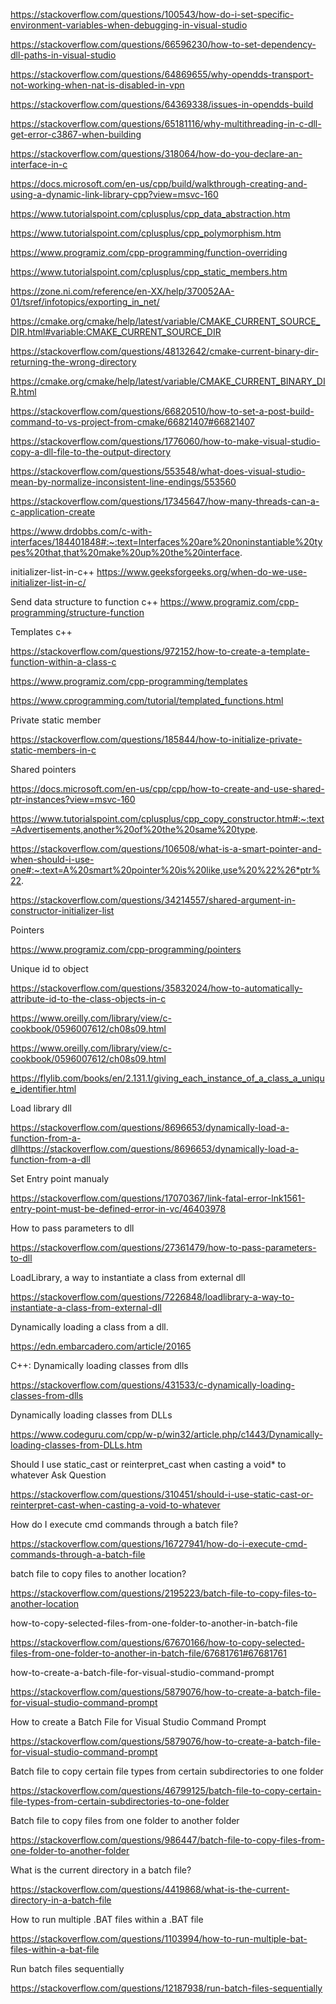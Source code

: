 https://stackoverflow.com/questions/100543/how-do-i-set-specific-environment-variables-when-debugging-in-visual-studio

https://stackoverflow.com/questions/66596230/how-to-set-dependency-dll-paths-in-visual-studio

https://stackoverflow.com/questions/64869655/why-opendds-transport-not-working-when-nat-is-disabled-in-vpn

https://stackoverflow.com/questions/64369338/issues-in-opendds-build

https://stackoverflow.com/questions/65181116/why-multithreading-in-c-dll-get-error-c3867-when-building

https://stackoverflow.com/questions/318064/how-do-you-declare-an-interface-in-c

https://docs.microsoft.com/en-us/cpp/build/walkthrough-creating-and-using-a-dynamic-link-library-cpp?view=msvc-160

https://www.tutorialspoint.com/cplusplus/cpp_data_abstraction.htm 

https://www.tutorialspoint.com/cplusplus/cpp_polymorphism.htm 

https://www.programiz.com/cpp-programming/function-overriding 

https://www.tutorialspoint.com/cplusplus/cpp_static_members.htm 

https://zone.ni.com/reference/en-XX/help/370052AA-01/tsref/infotopics/exporting_in_net/ 

https://cmake.org/cmake/help/latest/variable/CMAKE_CURRENT_SOURCE_DIR.html#variable:CMAKE_CURRENT_SOURCE_DIR 

https://stackoverflow.com/questions/48132642/cmake-current-binary-dir-returning-the-wrong-directory 

https://cmake.org/cmake/help/latest/variable/CMAKE_CURRENT_BINARY_DIR.html 

https://stackoverflow.com/questions/66820510/how-to-set-a-post-build-command-to-vs-project-from-cmake/66821407#66821407 

https://stackoverflow.com/questions/1776060/how-to-make-visual-studio-copy-a-dll-file-to-the-output-directory 

https://stackoverflow.com/questions/553548/what-does-visual-studio-mean-by-normalize-inconsistent-line-endings/553560 

https://stackoverflow.com/questions/17345647/how-many-threads-can-a-c-application-create 

https://www.drdobbs.com/c-with-interfaces/184401848#:~:text=Interfaces%20are%20noninstantiable%20types%20that,that%20make%20up%20the%20interface. 

initializer-list-in-c++
https://www.geeksforgeeks.org/when-do-we-use-initializer-list-in-c/ 

Send data structure to function c++ 
https://www.programiz.com/cpp-programming/structure-function 

Templates c++ 

https://stackoverflow.com/questions/972152/how-to-create-a-template-function-within-a-class-c 

https://www.programiz.com/cpp-programming/templates 

https://www.cprogramming.com/tutorial/templated_functions.html 

Private static member 

https://stackoverflow.com/questions/185844/how-to-initialize-private-static-members-in-c 

Shared pointers 

https://docs.microsoft.com/en-us/cpp/cpp/how-to-create-and-use-shared-ptr-instances?view=msvc-160 

https://www.tutorialspoint.com/cplusplus/cpp_copy_constructor.htm#:~:text=Advertisements,another%20of%20the%20same%20type. 

https://stackoverflow.com/questions/106508/what-is-a-smart-pointer-and-when-should-i-use-one#:~:text=A%20smart%20pointer%20is%20like,use%20%22%26*ptr%22. 

https://stackoverflow.com/questions/34214557/shared-argument-in-constructor-initializer-list 

Pointers 

https://www.programiz.com/cpp-programming/pointers 

Unique id to object 

https://stackoverflow.com/questions/35832024/how-to-automatically-attribute-id-to-the-class-objects-in-c 

https://www.oreilly.com/library/view/c-cookbook/0596007612/ch08s09.html 

https://www.oreilly.com/library/view/c-cookbook/0596007612/ch08s09.html 

https://flylib.com/books/en/2.131.1/giving_each_instance_of_a_class_a_unique_identifier.html 

Load library dll 

https://stackoverflow.com/questions/8696653/dynamically-load-a-function-from-a-dllhttps://stackoverflow.com/questions/8696653/dynamically-load-a-function-from-a-dll 

Set Entry point manualy  

https://stackoverflow.com/questions/17070367/link-fatal-error-lnk1561-entry-point-must-be-defined-error-in-vc/46403978 

How to pass parameters to dll 

https://stackoverflow.com/questions/27361479/how-to-pass-parameters-to-dll 

LoadLibrary, a way to instantiate a class from external dll 

https://stackoverflow.com/questions/7226848/loadlibrary-a-way-to-instantiate-a-class-from-external-dll 

Dynamically loading a class from a dll. 

https://edn.embarcadero.com/article/20165 

C++: Dynamically loading classes from dlls 

https://stackoverflow.com/questions/431533/c-dynamically-loading-classes-from-dlls 

Dynamically loading classes from DLLs 

https://www.codeguru.com/cpp/w-p/win32/article.php/c1443/Dynamically-loading-classes-from-DLLs.htm 

Should I use static_cast or reinterpret_cast when casting a void* to whatever Ask Question 

https://stackoverflow.com/questions/310451/should-i-use-static-cast-or-reinterpret-cast-when-casting-a-void-to-whatever 

How do I execute cmd commands through a batch file?

https://stackoverflow.com/questions/16727941/how-do-i-execute-cmd-commands-through-a-batch-file

batch file to copy files to another location?

https://stackoverflow.com/questions/2195223/batch-file-to-copy-files-to-another-location

how-to-copy-selected-files-from-one-folder-to-another-in-batch-file 

https://stackoverflow.com/questions/67670166/how-to-copy-selected-files-from-one-folder-to-another-in-batch-file/67681761#67681761 

how-to-create-a-batch-file-for-visual-studio-command-prompt 

https://stackoverflow.com/questions/5879076/how-to-create-a-batch-file-for-visual-studio-command-prompt 

How to create a Batch File for Visual Studio Command Prompt

https://stackoverflow.com/questions/5879076/how-to-create-a-batch-file-for-visual-studio-command-prompt 

Batch file to copy certain file types from certain subdirectories to one folder 

https://stackoverflow.com/questions/46799125/batch-file-to-copy-certain-file-types-from-certain-subdirectories-to-one-folder 

Batch file to copy files from one folder to another folder 

https://stackoverflow.com/questions/986447/batch-file-to-copy-files-from-one-folder-to-another-folder 

What is the current directory in a batch file? 

https://stackoverflow.com/questions/4419868/what-is-the-current-directory-in-a-batch-file 

How to run multiple .BAT files within a .BAT file 

https://stackoverflow.com/questions/1103994/how-to-run-multiple-bat-files-within-a-bat-file 

Run batch files sequentially 

https://stackoverflow.com/questions/12187938/run-batch-files-sequentially 

 

